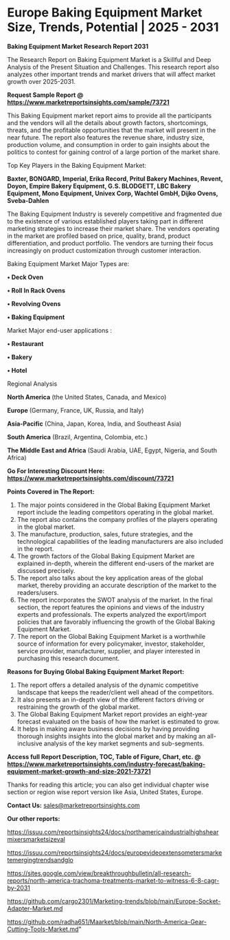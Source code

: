 # Europe Baking Equipment Market Size, Trends, Potential | 2025 - 2031

<strong>Baking Equipment Market Research Report 2031</strong>

The Research Report on Baking Equipment Market is a Skillful and Deep Analysis of the Present Situation and Challenges. This research report also analyzes other important trends and market drivers that will affect market growth over 2025-2031.

<strong>Request Sample Report @ <a href=https://www.marketreportsinsights.com/sample/73721>https://www.marketreportsinsights.com/sample/73721</a></strong>

This Baking Equipment market report aims to provide all the participants and the vendors will all the details about growth factors, shortcomings, threats, and the profitable opportunities that the market will present in the near future. The report also features the revenue share, industry size, production volume, and consumption in order to gain insights about the politics to contest for gaining control of a large portion of the market share.

Top Key Players in the Baking Equipment Market:

<strong>Baxter, BONGARD, Imperial, Erika Record, Pritul Bakery Machines, Revent, Doyon, Empire Bakery Equipment, G.S. BLODGETT, LBC Bakery Equipment, Mono Equipment, Univex Corp, Wachtel GmbH, Dijko Ovens, Sveba-Dahlen</strong>

The Baking Equipment Industry is severely competitive and fragmented due to the existence of various established players taking part in different marketing strategies to increase their market share. The vendors operating in the market are profiled based on price, quality, brand, product differentiation, and product portfolio. The vendors are turning their focus increasingly on product customization through customer interaction.

Baking Equipment Market Major Types are:

<strong>• Deck Oven

• Roll In Rack Ovens

• Revolving Ovens

• Baking Equipment</strong>

Market Major end-user applications :

<strong>• Restaurant

• Bakery

• Hotel</strong>

Regional Analysis

</u><strong><b>North America</b></strong> (the United States, Canada, and Mexico)

<strong><b>Europe </b></strong>(Germany, France, UK, Russia, and Italy)

<strong><b>Asia-Pacific</b></strong> (China, Japan, Korea, India, and Southeast Asia)

<strong><b>South America</b></strong> (Brazil, Argentina, Colombia, etc.)

<strong><b>The Middle East and Africa</b></strong> (Saudi Arabia, UAE, Egypt, Nigeria, and South Africa)

<strong>Go For Interesting Discount Here: <a href=https://www.marketreportsinsights.com/discount/73721>https://www.marketreportsinsights.com/discount/73721</a></strong>

<strong>Points Covered in The Report:</strong>
<ol>
  <li>The major points considered in the Global Baking Equipment Market report include the leading competitors operating in the global market.</li>
  <li>The report also contains the company profiles of the players operating in the global market.</li>
  <li>The manufacture, production, sales, future strategies, and the technological capabilities of the leading manufacturers are also included in the report.</li>
  <li>The growth factors of the Global Baking Equipment Market are explained in-depth, wherein the different end-users of the market are discussed precisely.</li>
  <li>The report also talks about the key application areas of the global market, thereby providing an accurate description of the market to the readers/users.</li>
  <li>The report incorporates the SWOT analysis of the market. In the final section, the report features the opinions and views of the industry experts and professionals. The experts analyzed the export/import policies that are favorably influencing the growth of the Global Baking Equipment Market.</li>
  <li>The report on the Global Baking Equipment Market is a worthwhile source of information for every policymaker, investor, stakeholder, service provider, manufacturer, supplier, and player interested in purchasing this research document.</li>
</ol>
<strong>Reasons for Buying Global Baking Equipment Market Report:</strong>

<ol>
  <li>The report offers a detailed analysis of the dynamic competitive landscape that keeps the reader/client well ahead of the competitors.</li>
  <li>It also presents an in-depth view of the different factors driving or restraining the growth of the global market.</li>
  <li>The Global Baking Equipment Market report provides an eight-year forecast evaluated on the basis of how the market is estimated to grow.</li>
  <li>It helps in making aware business decisions by having providing thorough insights insights into the global market and by making an all-inclusive analysis of the key market segments and sub-segments.</li>
</ol>
<strong>Access full Report Description, TOC, Table of Figure, Chart, etc. @ <a href=https://www.marketreportsinsights.com/industry-forecast/baking-equipment-market-growth-and-size-2021-73721>https://www.marketreportsinsights.com/industry-forecast/baking-equipment-market-growth-and-size-2021-73721</a></strong>


Thanks for reading this article; you can also get individual chapter wise section or region wise report version like Asia, United States, Europe.

<strong>Contact Us:</strong>
sales@marketreportsinsights.com

<strong>Our other reports:</strong>

<a href=https://issuu.com/reportsinsights24/docs/northamericaindustrialhighshearmixersmarketsizeval>https://issuu.com/reportsinsights24/docs/northamericaindustrialhighshearmixersmarketsizeval</a>

<a href=https://issuu.com/reportsinsights24/docs/europevideoextensometersmarketemergingtrendsandglo>https://issuu.com/reportsinsights24/docs/europevideoextensometersmarketemergingtrendsandglo</a>

<a href=https://sites.google.com/view/breakthroughbulletin/all-research-reports/north-america-trachoma-treatments-market-to-witness-6-8-cagr-by-2031>https://sites.google.com/view/breakthroughbulletin/all-research-reports/north-america-trachoma-treatments-market-to-witness-6-8-cagr-by-2031</a>

<a href=https://github.com/cargo2301/Marketing-trends/blob/main/Europe-Socket-Adapter-Market.md>https://github.com/cargo2301/Marketing-trends/blob/main/Europe-Socket-Adapter-Market.md</a>

<a href=https://github.com/radha651/Maarket/blob/main/North-America-Gear-Cutting-Tools-Market.md>https://github.com/radha651/Maarket/blob/main/North-America-Gear-Cutting-Tools-Market.md</a>"
